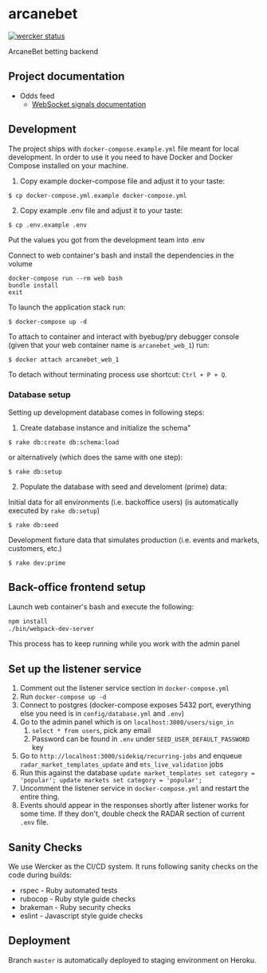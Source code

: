 # arcanebet

[![wercker status](https://app.wercker.com/status/bd58fc9e4800e174aa4a6a9216d83d0c/s/master "wercker status")](https://app.wercker.com/project/byKey/bd58fc9e4800e174aa4a6a9216d83d0c)

ArcaneBet betting backend

## Project documentation

- Odds feed
    - [WebSocket signals documentation](docs/odds-feed/websocket-emits.md)


## Development

The project ships with `docker-compose.example.yml` file meant for local development. In order to use it you need to have Docker and Docker Compose installed on your machine.

1. Copy example docker-compose file and adjust it to your taste:

```
$ cp docker-compose.yml.example docker-compose.yml
```

2. Copy example .env file and adjust it to your taste:

```
$ cp .env.example .env
```

Put the values you got from the development team into .env

Connect to web container's bash and install the dependencies in the volume
```
docker-compose run --rm web bash
bundle install
exit
```

To launch the application stack run:

```
$ docker-compose up -d
```

To attach to container and interact with byebug/pry debugger console (given that your web container name is `arcanebet_web_1`) run:

```
$ docker attach arcanebet_web_1
```

To detach without terminating process use shortcut: `Ctrl + P + Q`.

### Database setup

Setting up development database comes in following steps:

1. Create database instance and initialize the schema"

```
$ rake db:create db:schema:load
```

or alternatively (which does the same with one step):

```
$ rake db:setup
```

2. Populate the database with seed and develoment (prime) data:

Initial data for all environments (i.e. backoffice users) (is automatically executed by `rake db:setup`)

```
$ rake db:seed
```

Development fixture data that simulates production (i.e. events and markets, customers, etc.)

```
$ rake dev:prime
```

## Back-office frontend setup
Launch web container's bash and execute the following:

```bash
npm install
./bin/webpack-dev-server
```

This process has to keep running while you work with the admin panel

## Set up the listener service
1. Comment out the listener service section in `docker-compose.yml`
2. Run `docker-compose up -d`
3. Connect to postgres (docker-compose exposes 5432 port, everything else you need is in `config/database.yml` and `.env`)
4. Go to the admin panel which is on `localhost:3000/users/sign_in`
    1. `select * from users`, pick any email
    2. Password can be found in `.env` under `SEED_USER_DEFAULT_PASSWORD` key
5. Go to `http://localhost:3000/sidekiq/recurring-jobs` and enqueue `radar_market_templates_update` and `mts_live_validation` jobs
6. Run this against the database
`
update market_templates set category = 'popular'; update markets set category = 'popular';
`
7. Uncomment the listener service in `docker-compose.yml` and restart the entire thing.
8. Events should appear in the responses shortly after listener works for some time. If they don't, double check the RADAR section of current `.env` file.

## Sanity Checks

We use Werсker as the CI/CD system. It runs following sanity checks on the code during builds:

- rspec - Ruby automated tests
- rubocop - Ruby style guide checks
- brakeman - Ruby security checks
- eslint - Javascript style guide checks

## Deployment

Branch `master` is automatically deployed to staging environment on Heroku.
